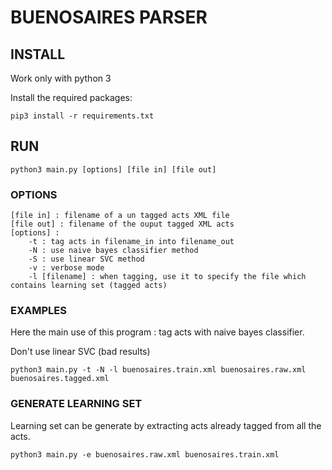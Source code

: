 # BUENOSAIRES PARSER

## INSTALL
Work only with python 3

Install the required packages:
```
pip3 install -r requirements.txt
```

## RUN

```
python3 main.py [options] [file in] [file out]
```
### OPTIONS
```
[file in] : filename of a un tagged acts XML file
[file out] : filename of the ouput tagged XML acts
[options] :
    -t : tag acts in filename_in into filename_out
    -N : use naive bayes classifier method
    -S : use linear SVC method
    -v : verbose mode
    -l [filename] : when tagging, use it to specify the file which contains learning set (tagged acts)
```

### EXAMPLES
Here the main use of this program : tag acts with naive bayes classifier.

Don't use linear SVC (bad results)
```
python3 main.py -t -N -l buenosaires.train.xml buenosaires.raw.xml buenosaires.tagged.xml
```

### GENERATE LEARNING SET
Learning set can be generate by extracting acts already tagged from all the acts.
```
python3 main.py -e buenosaires.raw.xml buenosaires.train.xml
```